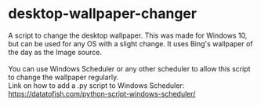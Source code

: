# desktop-wallpaper-changer
A script to change the desktop wallpaper. This was made for Windows 10, but can be used for any OS with a slight change.
It uses Bing's wallpaper of the day as the Image source.
<br>
<br>
You can use Windows Scheduler or any other scheduler to allow this script to change the wallpaper regularly.
<br>
Link on how to add a .py script to Windows Scheduler: https://datatofish.com/python-script-windows-scheduler/
